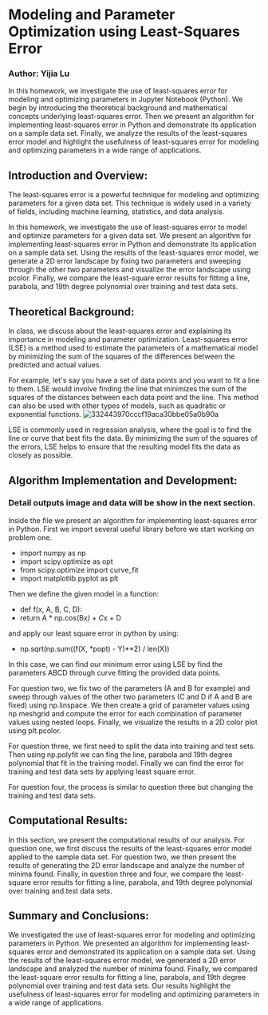 # Modeling and Parameter Optimization using Least-Squares Error

### Author: Yijia Lu

In this homework, we investigate the use of least-squares error for modeling and optimizing parameters in Jupyter Notebook (Python).
We begin by introducing the theoretical background and mathematical concepts underlying least-squares error. 
Then we present an algorithm for implementing least-squares error in Python and demonstrate its application on a sample data set. 
Finally, we analyze the results of the least-squares error model and highlight the usefulness of least-squares error for modeling and optimizing parameters in a wide range of applications.

## Introduction and Overview:
The least-squares error is a powerful technique for modeling and optimizing parameters for a given data set.
This technique is widely used in a variety of fields, including machine learning, statistics, and data analysis.

In this homework, we investigate the use of least-squares error to model and optimize parameters for a given data set. 
We present an algorithm for implementing least-squares error in Python and demonstrate its application on a sample data set.
Using the results of the least-squares error model, we generate a 2D error landscape by fixing two parameters and sweeping through the other two parameters and visualize the error landscape using pcolor.
Finally, we compare the least-square error results for fitting a line, parabola, and 19th degree polynomial over training and test data sets.

## Theoretical Background:
In class, we discuss about the least-squares error and explaining its importance in modeling and parameter optimization. 
Least-squares error (LSE) is a method used to estimate the parameters of a mathematical model by minimizing the sum of the squares of the differences between the predicted and actual values.

For example, let's say you have a set of data points and you want to fit a line to them. LSE would involve finding the line that minimizes the sum of the squares of the distances between each data point and the line. This method can also be used with other types of models, such as quadratic or exponential functions.
![332443970cccf19aca30bbe05a0b90a](https://user-images.githubusercontent.com/126134377/231067499-e36be68a-07f1-48d3-954d-68f866bd4c74.png)

LSE is commonly used in regression analysis, where the goal is to find the line or curve that best fits the data. By minimizing the sum of the squares of the errors, LSE helps to ensure that the resulting model fits the data as closely as possible.

## Algorithm Implementation and Development:

### Detail outputs image and data will be show in the next section.

Inside the file we present an algorithm for implementing least-squares error in Python. 
First we import several useful library before we start working on problem one.
* import numpy as np
* import scipy.optimize as opt
* from scipy.optimize import curve_fit
* import matplotlib.pyplot as plt

Then we define the given model in a function:
* def f(x, A, B, C, D):
*   return A * np.cos(B*x) + C*x + D

and apply our least square error in python by using:
* np.sqrt(np.sum((f(X, *popt) - Y)**2) / len(X))

In this case, we can find our minimum error using LSE by find the parameters ABCD through curve fitting the provided data points.

For question two, we fix two of the parameters (A and B for example) and sweep through values of the other two parameters (C and D if A and B are fixed) using np.linspace. 
We then create a grid of parameter values using np.meshgrid and compute the error for each combination of parameter values using nested loops. 
Finally, we visualize the results in a 2D color plot using plt.pcolor.

For question three, we first need to split the data into training and test sets. Then using np.polyfit we can fing the line, parabola and 19th degree polynomial
that fit in the training model. Finally we can find the error for training and test data sets by applying least square error.

For question four, the process is similar to question three but changing the training and test data sets.

## Computational Results:
In this section, we present the computational results of our analysis. 
For question one, we first discuss the results of the least-squares error model applied to the sample data set. 
For question two, we then present the results of generating the 2D error landscape and analyze the number of minima found. 
Finally, in question three and four, we compare the least-square error results for fitting a line, parabola, and 19th degree polynomial over training and test data sets.

## Summary and Conclusions:
We investigated the use of least-squares error for modeling and optimizing parameters in Python.
We presented an algorithm for implementing least-squares error and demonstrated its application on a sample data set.
Using the results of the least-squares error model, we generated a 2D error landscape and analyzed the number of minima found.
Finally, we compared the least-square error results for fitting a line, parabola, and 19th degree polynomial over training and test data sets.
Our results highlight the usefulness of least-squares error for modeling and optimizing parameters in a wide range of applications.
